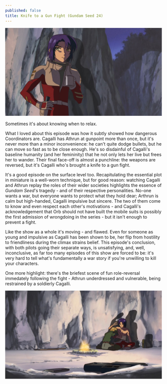 ```yaml
---
published: false
title: Knife to a Gun Fight (Gundam Seed 24)
---
```

![](/kgf.jpg)

Sometimes it's about knowing when to relax.

What I loved about this episode was how it subtly showed how dangerous Coordinators are. Cagalli has Athrun at gunpoint more than once, but it's never more than a minor inconvenience: he can't quite dodge bullets, but he can move so fast as to be close enough. He's so disdainful of Cagalli's baseline humanity (and her femininity) that he not only lets her live but frees her to wander. Their final face-off is almost a punchline: the weapons are reversed, but it's Cagalli who's brought a knife to a gun fight.

It's a good episode on the surface level too. Recapitulating the essential plot in miniature is a well-worn technique, but for good reason: watching Cagalli and Athrun replay the roles of their wider societies highlights the essence of *Gundam Seed*'s tragedy - and of their respective personalities. No-one wants a war, but everyone wants to protect what they hold dear; Arthrun is calm but high-handed, Cagalli impulsive but sincere. The two of them come to know and even respect each other's motivations - and Cagalli's acknowledgement that Orb should not have built the mobile suits is possibly the first admission of wrongdoing in the series - but it isn't enough to prevent a fight.

Like the show as a whole it's moving - and flawed. Even for someone as young and impulsive as Cagalli has been shown to be, her flip from hostility to friendliness during the climax strains belief. This episode's conclusion, with both pilots going their separate ways, is unsatisfying, and, well, inconclusive, as far too many episodes of this show are forced to be: it's very hard to tell what's fundamentally a war story if you're unwilling to kill your characters.

One more highlight: there's the briefest scene of fun role-reversal immedately following the fight - Athrun underdressed and vulnerable, being restrained by a soldierly Cagalli.

![](/kgf2.jpg)